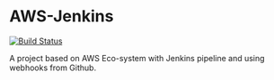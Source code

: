 # AWS-Jenkins


[![Build Status](http://18.132.88.118/buildStatus/icon?job=aws-test)](http://18.132.88.118/job/aws-test/)


A project based on AWS Eco-system with Jenkins pipeline and using webhooks from Github.
